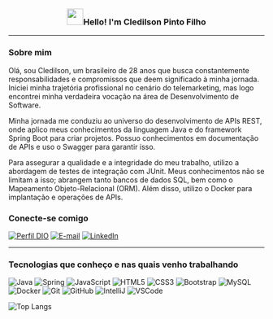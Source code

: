 <h3 align="center"><img src="https://raw.githubusercontent.com/blackcater/blackcater/main/images/Hi.gif" height="32" />Hello! I'm Cledilson Pinto Filho</h3>

---

### Sobre mim
Olá, sou Cledilson, um brasileiro de 28 anos que busca constantemente responsabilidades e compromissos que deem significado à minha jornada. Iniciei minha trajetória profissional no cenário do telemarketing, mas logo encontrei minha verdadeira vocação na área de Desenvolvimento de Software.

Minha jornada me conduziu ao universo do desenvolvimento de APIs REST, onde aplico meus conhecimentos da linguagem Java e do framework Spring Boot para criar projetos. Possuo conhecimentos em documentação de APIs e uso o Swagger para garantir isso.

Para assegurar a qualidade e a integridade do meu trabalho, utilizo a abordagem de testes de integração com JUnit. Meus conhecimentos não se limitam a isso; abrangem tanto bancos de dados SQL, bem como o Mapeamento Objeto-Relacional (ORM). Além disso, utilizo o Docker para implantação e operações de APIs.

### Conecte-se comigo
[![Perfil DIO](https://img.shields.io/badge/-Meu%20Perfil%20na%20DIO-30A3DC?style=for-the-badge)](https://www.dio.me/users/Cledilson)
[![E-mail](https://img.shields.io/badge/-Email-000?style=for-the-badge&logo=microsoft-outlook&logoColor=E94D5F)](mailto:cledilson3214@hotmail.com)
[![LinkedIn](https://img.shields.io/badge/-LinkedIn-000?style=for-the-badge&logo=linkedin&logoColor=30A3DC)](https://www.linkedin.com/in/cledilson-pinto-filho-a0a217149/)

---

### Tecnologias que conheço e nas quais venho trabalhando
![Java](https://img.shields.io/badge/-Java-007396?style=flat-square&logo=java)
![Spring](https://img.shields.io/badge/-Spring-6DB33F?style=flat-square&logo=spring&logoColor=white)
![JavaScript](https://img.shields.io/badge/-JavaScript-black?style=flat-square&logo=javascript)
![HTML5](https://img.shields.io/badge/-HTML5-E34F26?style=flat-square&logo=html5&logoColor=white)
![CSS3](https://img.shields.io/badge/-CSS3-1572B6?style=flat-square&logo=css3)
![Bootstrap](https://img.shields.io/badge/-Bootstrap-563D7C?style=flat-square&logo=bootstrap)
![MySQL](https://img.shields.io/badge/-MySQL-4479A1?style=flat-square&logo=mysql&logoColor=white)
![Docker](https://img.shields.io/badge/-Docker-2496ED?style=flat-square&logo=docker&logoColor=white)
![Git](https://img.shields.io/badge/-Git-black?style=flat-square&logo=git)
![GitHub](https://img.shields.io/badge/-GitHub-181717?style=flat-square&logo=github)
![IntelliJ](https://img.shields.io/badge/-IntelliJ%20IDEA-black?style=flat-square&logo=intellij-idea&logoColor=white)
![VSCode](https://img.shields.io/badge/-VSCode-007ACC?style=flat-square&logo=visual-studio-code&logoColor=white)


![Top Langs](https://github-readme-stats-git-masterrstaa-rickstaa.vercel.app/api/top-langs/?username=cledilson-devcode&layout=compact&bg_color=000&border_color=30A3DC&title_color=E94D5F&text_color=FFF)

